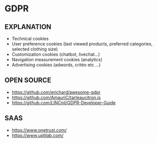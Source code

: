 # GDPR

## EXPLANATION

- Technical cookies
- User preference cookies (last viewed products, preferred categories, selected clothing size)
- Customization cookies (chatbot, livechat...)
- Navigation measurement cookies (analytics)
- Advertising cookies (adwords, critéo etc ...)

## OPEN SOURCE

- https://github.com/erichard/awesome-gdpr
- https://github.com/AmauriC/tarteaucitron.js
- https://github.com/LINCnil/GDPR-Developer-Guide

## SAAS

- https://www.onetrust.com/
- https://www.uptilab.com/
